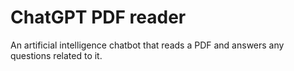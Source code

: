 # ChatGPT PDF reader

An artificial intelligence chatbot that reads a PDF and answers any questions related to it.


